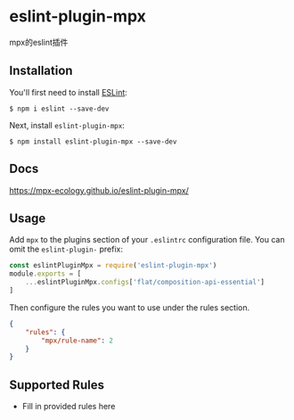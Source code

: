 # eslint-plugin-mpx

mpx的eslint插件

## Installation

You'll first need to install [ESLint](http://eslint.org):

```
$ npm i eslint --save-dev
```

Next, install `eslint-plugin-mpx`:

```
$ npm install eslint-plugin-mpx --save-dev
```

## Docs

https://mpx-ecology.github.io/eslint-plugin-mpx/

## Usage

Add `mpx` to the plugins section of your `.eslintrc` configuration file. You can omit the `eslint-plugin-` prefix:

```js
const eslintPluginMpx = require('eslint-plugin-mpx')
module.exports = [
    ...eslintPluginMpx.configs['flat/composition-api-essential']
]
```


Then configure the rules you want to use under the rules section.

```json
{
    "rules": {
        "mpx/rule-name": 2
    }
}
```

## Supported Rules

* Fill in provided rules here





